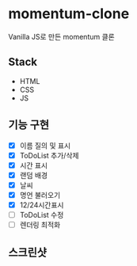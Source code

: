 # momentum-clone
Vanilla JS로 만든 momentum 클론

## Stack
- HTML
- CSS
- JS

## 기능 구현
- [x] 이름 질의 및 표시
- [x] ToDoList 추가/삭제
- [x] 시간 표시 
- [x] 랜덤 배경
- [x] 날씨
- [x] 명언 불러오기
- [x] 12/24시간표시
- [ ] ToDoList 수정
- [ ] 렌더링 최적화
  
## 스크린샷
